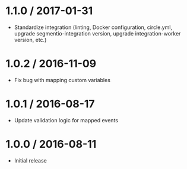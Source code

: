 
1.1.0 / 2017-01-31
==================

  * Standardize integration (linting, Docker configuration, circle.yml, upgrade
segmentio-integration version, upgrade integration-worker version, etc.)


1.0.2 / 2016-11-09
==================

  * Fix bug with mapping custom variables

1.0.1 / 2016-08-17
==================

  * Update validation logic for mapped events

1.0.0 / 2016-08-11
==================

  * Initial release
